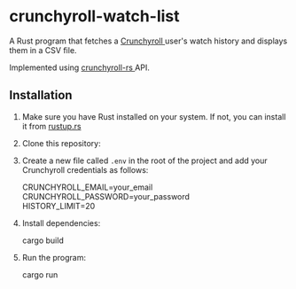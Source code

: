 # crunchyroll-watch-list

A Rust program that fetches a <a href="https://www.crunchyroll.com/" target="blank"> Crunchyroll </a> user's watch history and displays them in a CSV file. 

Implemented using <a href="https://github.com/crunchy-labs/crunchyroll-rs" target="blank"> crunchyroll-rs </a> API.

## Installation

1. Make sure you have Rust installed on your system. If not, you can install it from [rustup.rs](https://rustup.rs/)

2. Clone this repository: 

3. Create a new file called `.env` in the root of the project and add your Crunchyroll credentials as follows:

    CRUNCHYROLL_EMAIL=your_email <br>
    CRUNCHYROLL_PASSWORD=your_password <br>
    HISTORY_LIMIT=20

4. Install dependencies:
   
   cargo build
   

5. Run the program:

   cargo run
   



